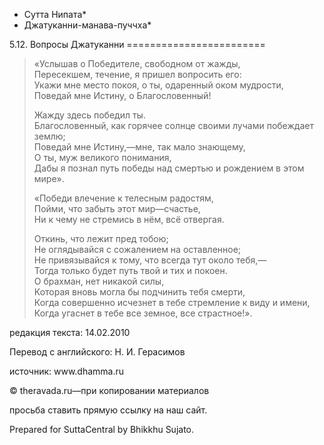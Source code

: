 * Сутта Нипата*
* Джатуканни\-манава\-пуччха*

5\.12\. Вопросы Джатуканни
\=\=\=\=\=\=\=\=\=\=\=\=\=\=\=\=\=\=\=\=\=\=\=\=

> «Услышав о Победителе, свободном от жажды,  
> Пересекшем, течение, я пришел вопросить его:  
> Укажи мне место покоя, о ты, одаренный оком мудрости,  
> Поведай мне Истину, о Благословенный\!
>
> Жажду здесь победил ты\.  
> Благословенный, как горячее солнце своими лучами побеждает землю;  
> Поведай мне Истину,—мне, так мало знающему,  
> О ты, муж великого понимания,  
> Дабы я познал путь победы над смертью и рождением в этом мире»\.
>
> «Победи влечение к телесным радостям,  
> Пойми, что забыть этот мир—счастье,  
> Ни к чему не стремись в нём, всё отвергая\.
>
> Откинь, что лежит пред тобою;  
> Не оглядывайся с сожалением на оставленное;  
> Не привязывайся к тому, что всегда тут около тебя,—  
> Тогда только будет путь твой и тих и покоен\.  
> О брахман, нет никакой силы,  
> Которая вновь могла бы подчинить тебя смерти,  
> Когда совершенно исчезнет в тебе стремление к виду и имени,  
> Когда угаснет в тебе все земное, все страстное\!»\.

редакция текста: 14\.02\.2010

Перевод с английского: Н\. И\. Герасимов

источник: www\.dhamma\.ru

© theravada\.ru—при копировании материалов

просьба ставить прямую ссылку на наш сайт\.

Prepared for SuttaCentral by Bhikkhu Sujato\.